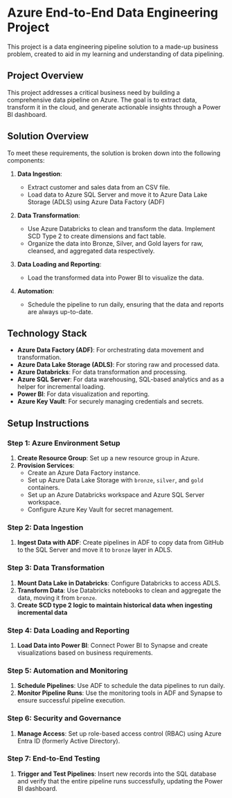 # Azure End-to-End Data Engineering Project
This project is a data engineering pipeline solution to a made-up business problem, created to aid in my learning and understanding of data pipelining.

## Project Overview

This project addresses a critical business need by building a comprehensive data pipeline on Azure. The goal is to extract data, transform it in the cloud, and generate actionable insights through a Power BI dashboard.


## Solution Overview

To meet these requirements, the solution is broken down into the following components:

1. **Data Ingestion**: 
    - Extract customer and sales data from an CSV file.
	- Load data to Azure SQL Server and move it to Azure Data Lake Storage (ADLS) using Azure Data Factory (ADF)

2. **Data Transformation**:
    - Use Azure Databricks to clean and transform the data. Implement SCD Type 2 to create dimensions and fact table.
    - Organize the data into Bronze, Silver, and Gold layers for raw, cleansed, and aggregated data respectively.

3. **Data Loading and Reporting**:
    - Load the transformed data into Power BI to visualize the data.

4. **Automation**:
    - Schedule the pipeline to run daily, ensuring that the data and reports are always up-to-date.

## Technology Stack

- **Azure Data Factory (ADF)**: For orchestrating data movement and transformation.
- **Azure Data Lake Storage (ADLS)**: For storing raw and processed data.
- **Azure Databricks**: For data transformation and processing.
- **Azure SQL Server**: For data warehousing, SQL-based analytics and as a helper for incremental loading.
- **Power BI**: For data visualization and reporting.
- **Azure Key Vault**: For securely managing credentials and secrets.

## Setup Instructions

### Step 1: Azure Environment Setup

1. **Create Resource Group**: Set up a new resource group in Azure.
2. **Provision Services**:
   - Create an Azure Data Factory instance.
   - Set up Azure Data Lake Storage with `bronze`, `silver`, and `gold` containers.
   - Set up an Azure Databricks workspace and Azure SQL Server workspace.
   - Configure Azure Key Vault for secret management.

### Step 2: Data Ingestion

1. **Ingest Data with ADF**: Create pipelines in ADF to copy data from GitHub to the SQL Server and move it to `bronze` layer in ADLS.

### Step 3: Data Transformation

1. **Mount Data Lake in Databricks**: Configure Databricks to access ADLS.
2. **Transform Data**: Use Databricks notebooks to clean and aggregate the data, moving it from `bronze`.
3. **Create SCD type 2 logic to maintain historical data when ingesting incremental data**

### Step 4: Data Loading and Reporting

1. **Load Data into Power BI**: Connect Power BI to Synapse and create visualizations based on business requirements.

### Step 5: Automation and Monitoring

1. **Schedule Pipelines**: Use ADF to schedule the data pipelines to run daily.
2. **Monitor Pipeline Runs**: Use the monitoring tools in ADF and Synapse to ensure successful pipeline execution.

### Step 6: Security and Governance

1. **Manage Access**: Set up role-based access control (RBAC) using Azure Entra ID (formerly Active Directory).

### Step 7: End-to-End Testing

1. **Trigger and Test Pipelines**: Insert new records into the SQL database and verify that the entire pipeline runs successfully, updating the Power BI dashboard.
